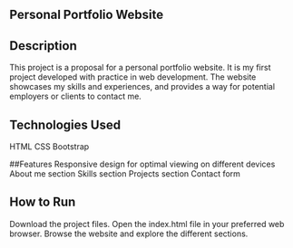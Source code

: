 ## Personal Portfolio Website

## Description
This project is a proposal for a personal portfolio website. It is my first project developed with practice in web development. The website showcases my skills and experiences, and provides a way for potential employers or clients to contact me.

## Technologies Used
HTML
CSS
Bootstrap

##Features
Responsive design for optimal viewing on different devices
About me section
Skills section
Projects section
Contact form

## How to Run
Download the project files.
Open the index.html file in your preferred web browser.
Browse the website and explore the different sections.
